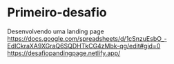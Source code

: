 # Primeiro-desafio
Desenvolvendo uma landing page
https://docs.google.com/spreadsheets/d/1cSnzuEsbO_-EdICkraXA9XGraQ6SQDHTkCG4zMbk-qg/edit#gid=0
https://desafiopandingpage.netlify.app/
